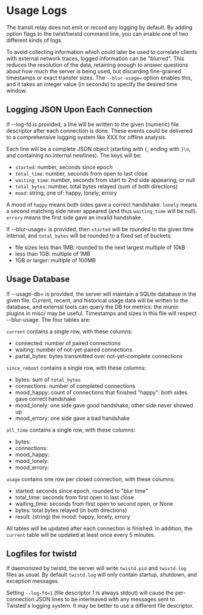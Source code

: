 # Usage Logs

The transit relay does not emit or record any logging by default. By adding
option flags to the twist/twistd command line, you can enable one of two
different kinds of logs.

To avoid collecting information which could later be used to correlate
clients with external network traces, logged information can be "blurred".
This reduces the resolution of the data, retaining enough to answer questions
about how much the server is being used, but discarding fine-grained
timestamps or exact transfer sizes. The ``--blur-usage=`` option enables
this, and it takes an integer value (in seconds) to specify the desired time
window.

## Logging JSON Upon Each Connection

If --log-fd is provided, a line will be written to the given (numeric) file
descriptor after each connection is done. These events could be delivered to
a comprehensive logging system like XXX for offline analysis.

Each line will be a complete JSON object (starting with ``{``, ending with
``}\n``, and containing no internal newlines). The keys will be:

* ``started``: number, seconds since epoch
* ``total_time``: number, seconds from open to last close
* ``waiting_time``: number, seconds from start to 2nd side appearing, or null
* ``total_bytes``: number, total bytes relayed (sum of both directions)
* ``mood``: string, one of: happy, lonely, errory

A mood of ``happy`` means both sides gave a correct handshake. ``lonely``
means a second matching side never appeared (and thus ``waiting_time`` will
be null). ``errory`` means the first side gave an invalid handshake.

If --blur-usage= is provided, then ``started`` will be rounded to the given
time interval, and ``total_bytes`` will be rounded to a fixed set of buckets:

* file sizes less than 1MB: rounded to the next largest multiple of 10kB
* less than 1GB: multiple of 1MB
* 1GB or larger: multiple of 100MB

## Usage Database

If --usage-db= is provided, the server will maintain a SQLite database in the
given file. Current, recent, and historical usage data will be written to the
database, and external tools can query the DB for metrics: the munin plugins
in misc/ may be useful. Timestamps and sizes in this file will respect
--blur-usage. The four tables are:

``current`` contains a single row, with these columns:

* connected: number of paired connections
* waiting: number of not-yet-paired connections
* partal_bytes: bytes transmitted over not-yet-complete connections

``since_reboot`` contains a single row, with these columns:

* bytes: sum of ``total_bytes``
* connections: number of completed connections
* mood_happy: count of connections that finished "happy": both sides gave correct handshake
* mood_lonely: one side gave good handshake, other side never showed up
* mood_errory: one side gave a bad handshake

``all_time`` contains a single row, with these columns:

* bytes:
* connections:
* mood_happy:
* mood_lonely:
* mood_errory:

``usage`` contains one row per closed connection, with these columns:

* started: seconds since epoch, rounded to "blur time"
* total_time: seconds from first open to last close
* waiting_time: seconds from first open to second open, or None
* bytes: total bytes relayed (in both directions)
* result: (string) the mood: happy, lonely, errory

All tables will be updated after each connection is finished. In addition,
the ``current`` table will be updated at least once every 5 minutes.

## Logfiles for twistd

If daemonized by twistd, the server will write ``twistd.pid`` and
``twistd.log`` files as usual. By default ``twistd.log`` will only contain
startup, shutdown, and exception messages.

Setting ``--log-fd=1`` (file descriptor 1 is always stdout) will cause the
per-connection JSON lines to be interleaved with any messages sent to
Twisted's logging system. It may be better to use a different file
descriptor.
